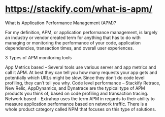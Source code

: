 

# https://stackify.com/what-is-apm/


What is Application Performance Management (APM)?

For my definition, APM, or application performance management, is largely an industry or vendor created term for anything that has to do with managing or monitoring the performance of your code, application dependencies, transaction times, and overall user experiences.

3 Types of APM monitoring tools

App Metrics based – Several tools use various server and app metrics and call it APM. At best they can tell you how many requests your app gets and potentially which URLs might be slow. Since they don’t do code level profiling, they can’t tell you why.
Code level performance – Stackify Retrace, New Relic, AppDynamics, and Dynatrace are the typical type of APM products you think of, based on code profiling and transaction tracing.
Network based – Extrahop uses the term APM in regards to their ability to measure application performance based on network traffic. There is a whole product category called NPM that focuses on this type of solutions.